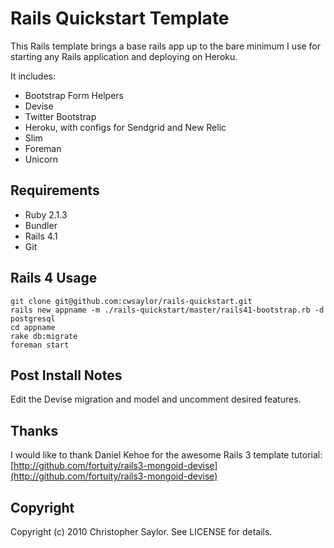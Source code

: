 # Rails Quickstart Template

This Rails template brings a base rails app up to the bare minimum I use for starting any Rails application and deploying on Heroku.

It includes:

* Bootstrap Form Helpers
* Devise
* Twitter Bootstrap
* Heroku, with configs for Sendgrid and New Relic
* Slim
* Foreman
* Unicorn

## Requirements

* Ruby 2.1.3
* Bundler
* Rails 4.1
* Git

## Rails 4 Usage

    git clone git@github.com:cwsaylor/rails-quickstart.git
    rails new appname -m ./rails-quickstart/master/rails41-bootstrap.rb -d postgresql
    cd appname
    rake db:migrate
    foreman start

## Post Install Notes

Edit the Devise migration and model and uncomment desired features.

## Thanks

I would like to thank Daniel Kehoe for the awesome Rails 3 template tutorial:
[http://github.com/fortuity/rails3-mongoid-devise](http://github.com/fortuity/rails3-mongoid-devise)

## Copyright

Copyright (c) 2010 Christopher Saylor. See LICENSE for details.
